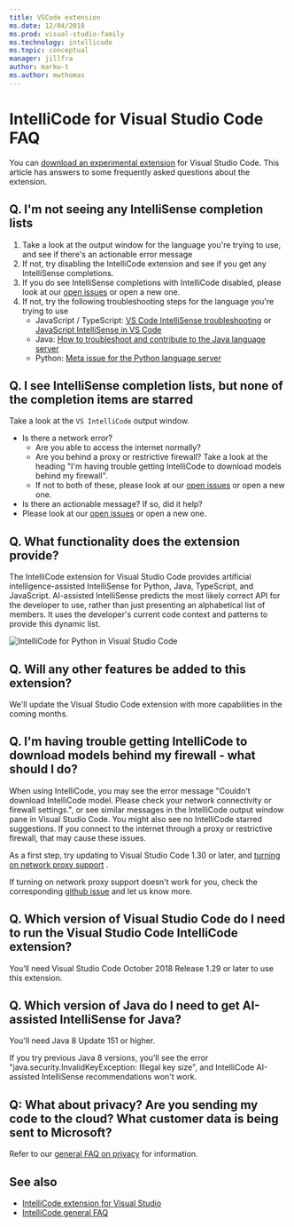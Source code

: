 ```yaml
---
title: VSCode extension
ms.date: 12/04/2018
ms.prod: visual-studio-family
ms.technology: intellicode
ms.topic: conceptual
manager: jillfra
author: markw-t
ms.author: mwthomas
---
```

# IntelliCode for Visual Studio Code FAQ

You can [download an experimental extension](https://go.microsoft.com/fwlink/?linkid=2006060) for Visual Studio Code. This article has answers to some frequently asked questions about the extension.

## Q. I'm not seeing any IntelliSense completion lists

1. Take a look at the output window for the language you're trying to use, and see if there's an actionable error message
2. If not, try disabling the IntelliCode extension and see if you get any IntelliSense completions.
3. If you do see IntelliSense completions with IntelliCode disabled, please look at our [open issues](https://github.com/MicrosoftDocs/intellicode/issues) or open a new one.
4. If not, try the following troubleshooting steps for the language you're trying to use
    * JavaScript / TypeScript: [VS Code IntelliSense troubleshooting](https://code.visualstudio.com/docs/editor/intellisense#_troubleshooting) or [JavaScript IntelliSense in VS Code](https://code.visualstudio.com/docs/languages/javascript#_intellisense)
    * Java: [How to troubleshoot and contribute to the Java language server](https://code.visualstudio.com/docs/java/java-faq#_how-to-troubleshoot-and-contribute-to-the-java-language-server)
    * Python: [Meta issue for the Python language server](https://github.com/Microsoft/vscode-python/issues/2177)

## Q. I see IntelliSense completion lists, but none of the completion items are starred

Take a look at the `VS IntelliCode` output window.

* Is there a network error?
  * Are you able to access the internet normally?
  * Are you behind a proxy or restrictive firewall? Take a look at the heading "I'm having trouble getting IntelliCode to download models behind my firewall".
  * If not to both of these, please look at our [open issues](https://github.com/MicrosoftDocs/intellicode/issues) or open a new one.
* Is there an actionable message? If so, did it help?
* Please look at our [open issues](https://github.com/MicrosoftDocs/intellicode/issues) or open a new one.

## Q. What functionality does the extension provide?

The IntelliCode extension for Visual Studio Code provides artificial intelligence-assisted IntelliSense for Python, Java, TypeScript, and JavaScript. AI-assisted IntelliSense predicts the most likely correct API for the developer to use, rather than just presenting an alphabetical list of members. It uses the developer's current code context and patterns to provide this dynamic list.

![IntelliCode for Python in Visual Studio Code](media/python-intellicode.gif)

## Q. Will any other features be added to this extension?

We'll update the Visual Studio Code extension with more capabilities in the coming months.

## Q. I'm having trouble getting IntelliCode to download models behind my firewall - what should I do?

When using IntelliCode, you may see the error message "Couldn't download IntelliCode model. Please check your network connectivity or firewall settings.", or see similar messages in the IntelliCode output window pane in Visual Studio Code. You might also see no IntelliCode starred suggestions. If you connect to the internet through a proxy or restrictive firewall, that may cause these issues.

As a first step, try updating to Visual Studio Code 1.30 or later, and [turning on network proxy support](https://code.visualstudio.com/updates/v1_30#_network-proxy-support-for-extensions) .

If turning on network proxy support doesn't work for you, check the corresponding [github issue](https://github.com/MicrosoftDocs/intellicode/issues/4) and let us know more.

## Q. Which version of Visual Studio Code do I need to run the Visual Studio Code IntelliCode extension?

You’ll need Visual Studio Code October 2018 Release 1.29 or later to use this extension.

## Q. Which version of Java do I need to get AI-assisted IntelliSense for Java?

You'll need Java 8 Update 151 or higher.

If you try previous Java 8 versions, you'll see the error "java.security.InvalidKeyException: Illegal key size", and IntelliCode AI-assisted IntelliSense recommendations won't work.

## Q: What about privacy? Are you sending my code to the cloud? What customer data is being sent to Microsoft?

Refer to our [general FAQ on privacy](faq.md#-q-what-about-privacy-are-you-sending-my-code-to-the-cloud-what-customer-data-is-being-sent-to-microsoft) for information.

## See also

- [IntelliCode extension for Visual Studio](intellicode-visual-studio.md)
- [IntelliCode general FAQ](faq.md)
